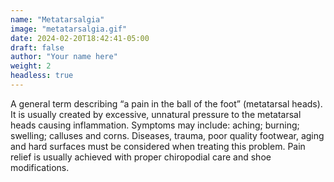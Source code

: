 ```yaml
---
name: "Metatarsalgia"
image: "metatarsalgia.gif"
date: 2024-02-20T18:42:41-05:00
draft: false
author: "Your name here"
weight: 2
headless: true
---
```


A general term describing “a pain in the ball of the foot” (metatarsal heads). It is usually created by excessive, unnatural pressure to the metatarsal heads causing inflammation. Symptoms may include: aching; burning; swelling; calluses and corns. Diseases, trauma, poor quality footwear, aging and hard surfaces must be considered when treating this problem. Pain relief is usually achieved with proper chiropodial care and shoe modifications.